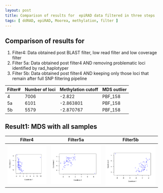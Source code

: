 ```yaml
---
layout: post
title: Comparison of results for  epiRAD data filtered in three steps 
tags: [ ddRAD, epiRAD, Moorea, methylation, filter ]
---
```


## Comparison of results for 
1. Filter4: Data obtained post BLAST filter, low read filter and low coverage filter 
2. Filter 5a: Data obtained post filter4 AND removing problematic loci identified by rad_haplotyper 
3. Filter 5b: Data obtained post filter4 AND keeping only those loci that remain after full SNP filtering pipeline

| Filter#  | Number of loci| Methylation cutoff | MDS outlier |
|----------|-------------|----------------------|-------------|
| 4        |  7006       | -2.822               | PBF_158     |
| 5a       |  6101       |  -2.863801           | PBF_158     |
| 5b       |  5579       | -2.870767            | PBF_158     |

## Result1: MDS with all samples

Filter4             |  Filter5a                       | Filter5b
:-------------------------:|:-------------------------:|:------:
![](https://github.com/tejashree1modak/TM_Putnam_Lab_Notebook/blob/master/images/epiRAD_analysis_out/Filter4_mds.png)  |  ![](https://github.com/tejashree1modak/TM_Putnam_Lab_Notebook/blob/master/images/epiRAD_analysis_out/Filter5a_mds.png) | ![](https://github.com/tejashree1modak/TM_Putnam_Lab_Notebook/blob/master/images/epiRAD_analysis_out/Filter5b_mds.png)


